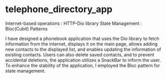 # telephone_directory_app
Internet-based operations : HTTP-Dio library
State Management : Bloc(Cubit) Patterns

I have designed a phonebook application that uses the Dio library to fetch information from the internet, displays it on the main page, allows adding new contacts to the displayed list, and enables updating the information of existing contacts. Users can also delete saved contacts, and to prevent accidental deletions, the application utilizes a SnackBar to inform the user. To enhance the stability of the application, I employed the Bloc pattern for state management.
 
